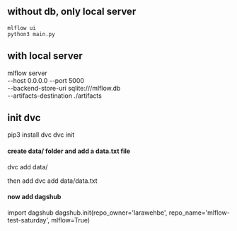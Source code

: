 ## without db, only local server
```
mlflow ui 
python3 main.py
```

## with local server
mlflow server \
  --host 0.0.0.0 --port 5000 \
  --backend-store-uri sqlite:///mlflow.db \
  --artifacts-destination ./artifacts



## init dvc 
pip3 install dvc
dvc init
#### create data/ folder and add a data.txt file
dvc add data/

then add dvc add data/data.txt

#### now add dagshub
import dagshub
dagshub.init(repo_owner='larawehbe', repo_name='mlflow-test-saturday', mlflow=True)
